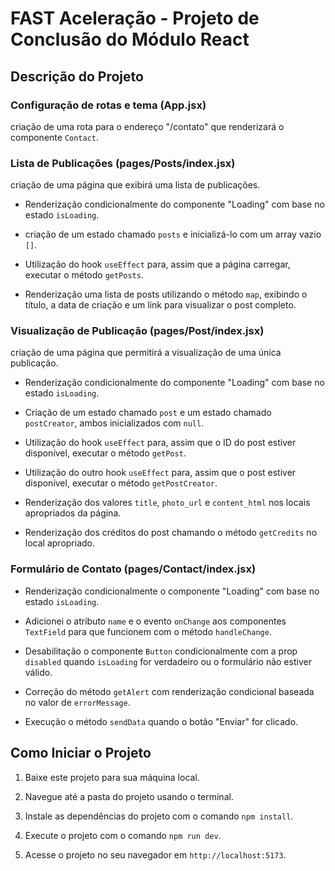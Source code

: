 # FAST Aceleração - Projeto de Conclusão do Módulo React

## Descrição do Projeto

### Configuração de rotas e tema (App.jsx)

criação de uma rota para o endereço "/contato" que renderizará o componente `Contact`.

### Lista de Publicações (pages/Posts/index.jsx)

criação de uma página que exibirá uma lista de publicações.

- Renderização condicionalmente do componente "Loading" com base no estado `isLoading`.

- criação de um estado chamado `posts` e inicializá-lo com um array vazio `[]`.

- Utilização do hook `useEffect` para, assim que a página carregar, executar o método `getPosts`.

- Renderização uma lista de posts utilizando o método `map`, exibindo o título, a data de criação e um link para visualizar o post completo.

### Visualização de Publicação (pages/Post/index.jsx)

 criação de uma página que permitirá a visualização de uma única publicação.

- Renderização condicionalmente do componente "Loading" com base no estado `isLoading`.

- Criação de um estado chamado `post` e um estado chamado `postCreator`, ambos inicializados com `null`.

- Utilização do hook `useEffect` para, assim que o ID do post estiver disponível, executar o método `getPost`.

- Utilização do outro hook `useEffect` para, assim que o post estiver disponível, executar o método `getPostCreator`.

- Renderização dos valores `title`, `photo_url` e `content_html` nos locais apropriados da página.

- Renderização dos créditos do post chamando o método `getCredits` no local apropriado.

### Formulário de Contato (pages/Contact/index.jsx)

- Renderização condicionalmente o componente "Loading" com base no estado `isLoading`.

- Adicionei o atributo `name` e o evento `onChange` aos componentes `TextField` para que funcionem com o método `handleChange`.

- Desabilitação o componente `Button` condicionalmente com a prop `disabled` quando `isLoading` for verdadeiro ou o formulário não estiver válido.

- Correção do método `getAlert` com renderização condicional baseada no valor de `errorMessage`.

- Execução o método `sendData` quando o botão "Enviar" for clicado.

## Como Iniciar o Projeto

1. Baixe este projeto para sua máquina local.

2. Navegue até a pasta do projeto usando o terminal.

3. Instale as dependências do projeto com o comando `npm install`.

4. Execute o projeto com o comando `npm run dev`.

5. Acesse o projeto no seu navegador em `http://localhost:5173`.
